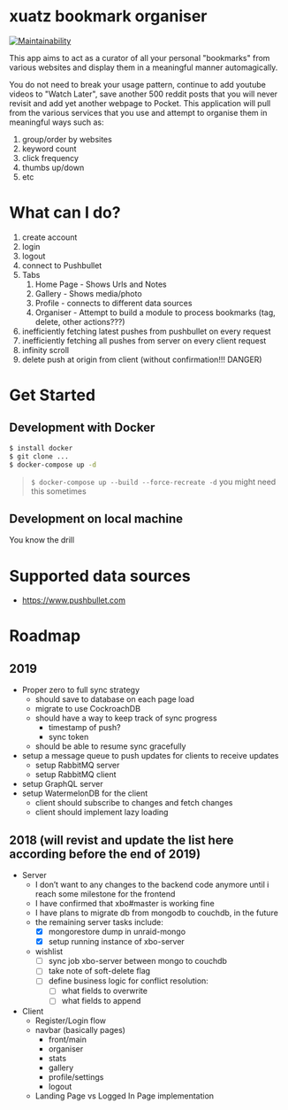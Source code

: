 # xuatz bookmark organiser

[![Maintainability](https://api.codeclimate.com/v1/badges/22af2c1116f0a0da638f/maintainability)](https://codeclimate.com/github/xuatz/xbo/maintainability)

This app aims to act as a curator of all your personal "bookmarks" from various websites and display them in a meaningful manner automagically.

You do not need to break your usage pattern, continue to add youtube videos to "Watch Later", save another 500 reddit posts that you will never revisit and add yet another webpage to Pocket. This application will pull from the various services that you use and attempt to organise them in meaningful ways such as:

1. group/order by websites
1. keyword count
1. click frequency
1. thumbs up/down
1. etc

# What can I do?

1. create account
2. login
3. logout
4. connect to Pushbullet
5. Tabs
    1. Home Page - Shows Urls and Notes
    1. Gallery - Shows media/photo
    1. Profile - connects to different data sources
    1. Organiser - Attempt to build a module to process bookmarks (tag, delete, other actions???)
1. inefficiently fetching latest pushes from pushbullet on every request
1. inefficiently fetching all pushes from server on every client request
1. infinity scroll
1. delete push at origin from client (without confirmation!!! DANGER)

# Get Started

## Development with Docker

```bash
$ install docker
$ git clone ...
$ docker-compose up -d
```

> `$ docker-compose up --build --force-recreate -d`
> you might need this sometimes

## Development on local machine

You know the drill

# Supported data sources

- https://www.pushbullet.com

# Roadmap

## 2019
* Proper zero to full sync strategy
  * should save to database on each page load
  * migrate to use CockroachDB
  * should have a way to keep track of sync progress
    * timestamp of push?
    * sync token
  * should be able to resume sync gracefully
* setup a message queue to push updates for clients to receive updates
  * setup RabbitMQ server
  * setup RabbitMQ client
* setup GraphQL server
* setup WatermelonDB for the client
  * client should subscribe to changes and fetch changes
  * client should implement lazy loading

## 2018 (will revist and update the list here according before the end of 2019)
- Server
  - I don’t want to any changes to the backend code anymore until i reach some milestone for the frontend
  - I have confirmed that xbo#master is working fine
  - I have plans to migrate db from mongodb to couchdb, in the future
  - the remaining server tasks include:
    - [x] mongorestore dump in unraid-mongo
    - [x] setup running instance of xbo-server
  - wishlist
    - [ ] sync job xbo-server between mongo to couchdb
    - [ ] take note of soft-delete flag
    - [ ] define business logic for conflict resolution:
      - [ ] what fields to overwrite
      - [ ] what fields to append
- Client
  - Register/Login flow
  - navbar (basically pages)
    - front/main
    - organiser
    - stats
    - gallery
    - profile/settings
    - logout
  - Landing Page vs Logged In Page implementation

